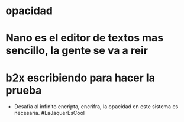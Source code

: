 # opacidad
# Nano es el editor de textos mas sencillo, la gente se va a reir
# b2x escribiendo para hacer la prueba
* Desafia al infinito encripta, encrifra, la opacidad en este sistema 
es necesaria. #LaJaquerEsCool  



